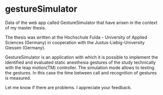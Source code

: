 gestureSimulator
================

Data of the web app called GestureSimulator that have arisen in the context of my master thesis.

The thesis was written at the Hochschule Fulda - University of Applied Sciences (Germany) in cooperation with the Justus-Liebig-University Giessen (Germany).

GestureSimulator is an application with which it is possible to implement the identified and evaluated static anesthesia gestures of the study technically with the leap motion(TM) controller. The simulation mode allows to testing the gestures. In this case the time between call and recognition of gestures is measured.

Let me know if there are problems. I appreciate your feedback.
